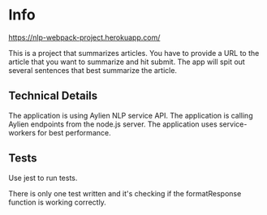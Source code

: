 # Info

https://nlp-webpack-project.herokuapp.com/

This is a project that summarizes articles.
You have to provide a URL to the article that you want to summarize and hit submit.
The app will spit out several sentences that best summarize the article.

## Technical Details

The application is using Aylien NLP service API.
The application is calling Aylien endpoints from the node.js server. 
The application uses service-workers for best performance.

## Tests

Use jest to run tests.

There is only one test written and it's checking if the formatResponse function is working correctly.